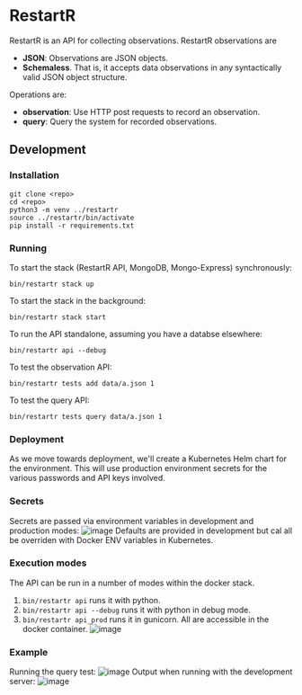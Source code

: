 # RestartR

RestartR is an API for collecting observations.
RestartR observations are 
* **JSON**: Observations are JSON objects.
* **Schemaless**. That is, it accepts data observations in any syntactically valid JSON object structure.

Operations are:
* **observation**: Use HTTP post requests to record an observation.
* **query**: Query the system for recorded observations.

## Development

### Installation
```
git clone <repo>
cd <repo>
python3 -m venv ../restartr
source ../restartr/bin/activate
pip install -r requirements.txt
```
### Running
To start the stack (RestartR API, MongoDB, Mongo-Express) synchronously:
```
bin/restartr stack up
```
To start the stack in the background:
```
bin/restartr stack start
```
To run the API standalone, assuming you have a databse elsewhere:
```
bin/restartr api --debug
```
To test the observation API:
```
bin/restartr tests add data/a.json 1
```
To test the query API:
```
bin/restartr tests query data/a.json 1
```
### Deployment
As we move towards deployment, we'll create a Kubernetes Helm chart for the environment.
This will use production environment secrets for the various passwords and API keys involved.

### Secrets
Secrets are passed via environment variables in development and production modes:
![image](https://user-images.githubusercontent.com/306971/83798948-0abf9900-a673-11ea-8eda-7e9d51043dab.png)
Defaults are provided in development but cal all be overriden with Docker ENV variables in Kubernetes.

### Execution modes
The API can be run in a number of modes within the docker stack.
1. `bin/restartr api` runs it with python.
2. `bin/restartr api --debug` runs it with python in debug mode.
3. `bin/restartr api_prod` runs it in gunicorn.
All are accessible in the docker container.
![image](https://user-images.githubusercontent.com/306971/83798858-dfd54500-a672-11ea-9176-fd1d862dca72.png)

### Example
Running the query test:
![image](https://user-images.githubusercontent.com/306971/83798235-f62ed100-a671-11ea-8a7b-1e2497c0e3a5.png)
Output when running with the development server:
![image](https://user-images.githubusercontent.com/306971/83798135-c67fc900-a671-11ea-9d0e-510e84ae5114.png)


